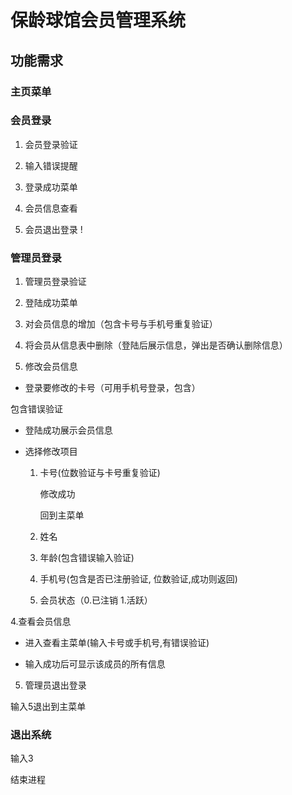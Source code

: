 # 保龄球馆会员管理系统

## 功能需求

### 主页菜单

### 会员登录

1. 会员登录验证
   
2. 输入错误提醒
   
3. 登录成功菜单
   
4. 会员信息查看
   
5. 会员退出登录
   !

### 管理员登录

1. 管理员登录验证
   
2. 登陆成功菜单
   
3. 对会员信息的增加（包含卡号与手机号重复验证）
   
4. 将会员从信息表中删除（登陆后展示信息，弹出是否确认删除信息）	
   
5. 修改会员信息

- 登录要修改的卡号（可用手机号登录，包含）
  
包含错误验证	
  
- 登陆成功展示会员信息	

- 选择修改项目

  1. 卡号(位数验证与卡号重复验证)	

     修改成功	

     回到主菜单	

  2. 姓名	

  3. 年龄(包含错误输入验证)	

  4. 手机号(包含是否已注册验证, 位数验证,成功则返回)	

  5. 会员状态（0.已注销  1.活跃）	


4.查看会员信息

- 进入查看主菜单(输入卡号或手机号,有错误验证)	

- 输入成功后可显示该成员的所有信息	


5.  管理员退出登录	

   输入5退出到主菜单	


### 退出系统

输入3	

结束进程